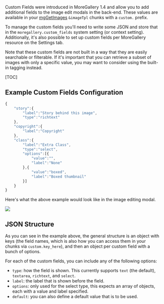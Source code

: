 Custom Fields were introduced in MoreGallery 1.4 and allow you to add additional fields to the image edit modals in the back-end. These values are available in your [mgGetImages](Snippets/mgGetImages) `&imageTpl` chunks with a `custom.` prefix.

To manage the custom fields you'll need to write some JSON and store that in the `moregallery.custom_fields` system setting (or context setting). Additionally, it's also possible to set up custom fields per MoreGallery resource on the Settings tab.

Note that these custom fields are not built in a way that they are easily searchable or filterable. If it's important that you can retrieve a subset of images with only a specific value, you may want to consider using the built-in tagging instead.

[TOC]

## Example Custom Fields Configuration


```` javascript   
{
    "story":{
        "label":"Story behind this image",
        "type":"richtext"
    },
    "copyright":{
        "label":"Copyright"
    },
    "class":{
        "label":"Extra Class",
        "type":"select",
        "options":[{
            "value":"",
            "label":"None"
        },{
            "value":"boxed",
            "label":"Boxed thumbnail"
        }]
    }
}
````   

Here's what the above example would look like in the image editing modal.

[ ![](https://assets.modmore.com/uploads/2016/03/gallery_custom_fields.png)](https://assets.modmore.com/uploads/2016/03/gallery_custom_fields.png)

## JSON Structure

As you can see in the example above, the general structure is an object with keys (the field names, which is also how you can access them in your chunks via `custom.key_here`), and then an object per custom field with a bunch of options.

For each of the custom fields, you can include any of the following options:

- `type`: how the field is shown. This currently supports `text` (the default), `textarea`, `richtext`, and `select`.
- `label`: the label that is shown before the field.
- `options`: only used for the select type, this expects an array of objects, each with a value and label specified.
- `default`: you can also define a default value that is to be used.
